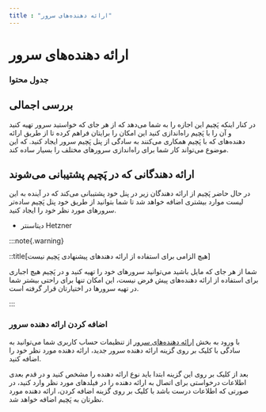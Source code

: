 ```yaml
---
title : "ارائه دهنده‌های سرور"
---
```


# ارائه دهنده‌های سرور


### جدول محتوا

## بررسی اجمالی

در کنار اینکه پَچیم این اجازه را به شما می‌دهد که از هر جای که خواستید سرور تهیه کنید و آن را با پَچیم راه‌اندازی کنید این امکان را برایتان فراهم کرده تا از طریق ارائه دهنده‌های که با پَچیم همکاری می‌کنند به سادگی از پنل پَچیم سرور ایجاد کنید. که این موضوع می‌تواند کار شما برای راه‌اندازی سرورهای مختلف را بسیار ساده کند.

## ارائه دهندگانی که در پَچیم پشتیبانی می‌شوند

در حال حاضر پَچیم از ارائه دهندگان زیر در پنل خود پشتیبانی‌ می‌کند که در آینده به این لیست موارد بیشتری اضافه خواهد شد تا شما بتوانید از طریق خود پنل پَچیم ساده‌تر سرورهای مورد نظر خود را ایجاد کنید.

- دیتاسنتر Hetzner

:::note{.warning}

::title[هیچ الزامی برای استفاده از ارائه دهندهای پیشنهادی پَچیم نیست]

شما از هر جای که مایل باشید می‌توانید سرورهای خود را تهیه کنید و در پَچیم هیچ اجباری برای استفاده از ارائه دهنده‌های پیش فرض نیست، این امکان تنها برای راحتی بیشتر شما در تهیه سرورها در اختیارتان قرار گرفته است.

:::

### اضافه کردن ارائه دهنده سرور

با ورود به بخش [ارائه دهنده‌های سرور](https://app.pachim.sh/profile/server-providers) از تنظیمات حساب کاربری شما می‌توانید به سادگی با کلیک بر روی گزینه ارائه دهنده سرور جدید، ارائه دهنده مورد نظر خود را اضافه کنید.

بعد از کلیک بر روی این گزینه ابتدا باید نوع ارائه دهنده را مشخص کنید و در قدم بعدی اطلاعات درخواستی برای اتصال به ارائه دهنده را در فیلد‌های مورد نظر وارد کنید، در صورتی که اطلاعات درست باشد با کلیک بر روی گزینه اضافه کردن، ارائه دهنده مورد نظرتان به پَچیم اضافه خواهد شد.
